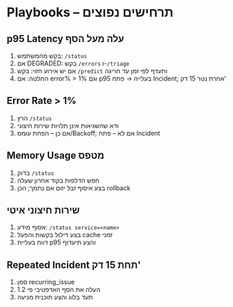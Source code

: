 # Playbooks – תרחישים נפוצים

## p95 Latency עלה מעל הסף
1. בקש מהמשתמש: `/status`
2. אם DEGRADED: בקש `/errors` ו-`/triage`
3. אם יש אירוע חזוי: בקש `/predict` ותעדף לפי זמן עד חריגה
4. החלטה: אם error% > 1% וגם p95 בעלייה → פתח Incident; אחרת נטר 15 דק'

## Error Rate > 1%
1. הרץ `/status`
2. ודא שהשגיאות אינן תלויות שירות חיצוני
3. אם כן – הפחת עומס/Backoff; אם לא – פתח Incident

## Memory Usage מטפס
1. בדוק `/status`
2. חפש הדלפות בקוד אחרון שעלה
3. בצע איסוף זבל יזום אם נתמך; הכן rollback

## שירות חיצוני איטי
1. אסוף מידע: `/status service=<name>`
2. בצע דילול בקשות והפעל cache זמני
3. דווח בעליית p95 והצע תיעדוף

## Repeated Incident תחת 15 דק'
1. סמן recurring_issue
2. העלה את הסף האדפטיבי פי 1.2
3. תעד בלוג והצע תוכנית מניעה
